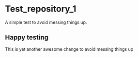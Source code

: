 # Test_repository_1
A simple test to avoid messing things up.

## Happy testing
This is yet another awesome change to avoid messing things up
